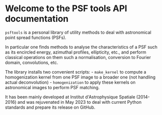 # Welcome to the PSF tools API documentation

`psftools` is a personal library of utility methods to deal with astronomical point spread functions (PSFs).

In particular one finds methods to analyse the characteristics of a PSF such as its encircled energy, azimuthal profiles, ellipticity, etc., and perform classical operations on them such a normalisation, conversion to Fourier domain, convolutions, etc.

The library installs two convenient scripts:
    - `make_kernel` to compute a homogenization kernel from one PSF image to a broader one (not handling actual deconvolution)
    - `homogenization` to apply these kernels on astronomical images to perform PSF matching.

It has been mainly developed at Institut d'Astrophysique Spatiale (2014-2016) and was rejuvenated in May 2023 to deal with current Python standards and prepare its release on GitHub.
